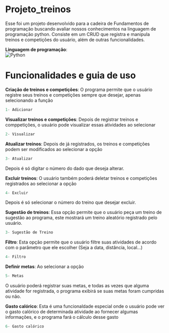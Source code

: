 # Projeto_treinos
Esse foi um projeto desenvolvido para a cadeira de Fundamentos de programação buscando avaliar nossos conhecimentos na linguagem de programação python. Consiste em um CRUD que registra e manipula treinos e competições do usuário, além de outras funcionalidades.

**Linguagem de programação**:<br>
![Python](https://img.shields.io/badge/python-3670A0?style=for-the-badge&logo=python&logoColor=ffdd54)

# Funcionalidades e guia de uso

**Criação de treinos e competições**: O programa permite que o usuário registre seus treinos e competições sempre que desejar, apenas selecionando a função
``` py 
1- Adicionar 
```
**Visualizar treinos e competições**: Depois de registrar treinos e comppetições, o usuário pode visualizar essas atividades ao selecionar
``` py 
2- Visualizar 
```
**Atualizar treinos**: Depois de já registrados, os treinos e competições podem ser modificados ao selecionar a opção
``` py 
3- Atualizar 
```
Depois é só digitar o número do dado que deseja alterar.

**Excluir treinos**: O usuário também poderá deletar treinos e competições registrados ao selecionar a opção
``` py 
4- Excluir 
```
Depois é só selecionar o número do treino que desejar excluir.

**Sugestão de treinos**: Essa opção permite que o usuário peça um treino de sugestão ao programa, este mostrará um treino aleatório registrado pelo usuário.
``` py 
3- Sugestão de Treino
```
**Filtro**: Esta opção permite que o usuário filtre suas atividades de acordo com o parâmetro que ele escolher (Seja a data, distância, local...)
``` py 
4- Filtro
```
**Definir metas**: Ao selecionar a opção
``` py 
5- Metas 
```
O usuário poderá registrar suas metas, e todas as vezes que alguma atividade for registrada, o programa exibirá se suas metas foram cumpridas ou não.

**Gasto calórico**: Esta é uma funcionaldade especial onde o usuário pode ver o gasto calórico de determinada atividade ao fornecer algumas informações, e o programa fará o cálculo desse gasto
``` py 
6- Gasto calórico
```